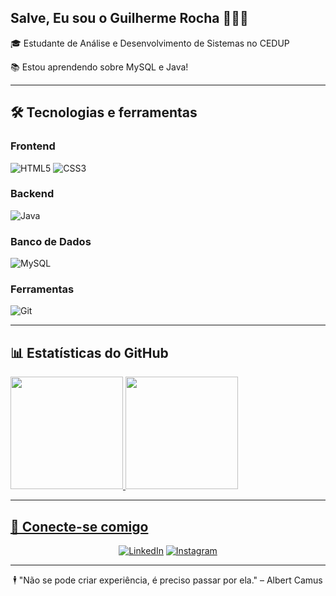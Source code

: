 ## Salve, Eu sou o Guilherme Rocha 👨🏽‍💻

🎓 Estudante de Análise e Desenvolvimento de Sistemas no CEDUP

📚 Estou aprendendo sobre MySQL e Java!

---

## 🛠️ Tecnologias e ferramentas

### Frontend
![HTML5](https://img.shields.io/badge/HTML5-E34F26?style=for-the-badge&logo=html5&logoColor=white)
![CSS3](https://img.shields.io/badge/CSS3-1572B6?style=for-the-badge&logo=css3&logoColor=white)

### Backend
![Java](https://img.shields.io/badge/Java-ED8B00?style=for-the-badge&logo=openjdk&logoColor=white)


### Banco de Dados
![MySQL](https://img.shields.io/badge/MySQL-005C84?style=for-the-badge&logo=mysql&logoColor=white)

### Ferramentas
![Git](https://img.shields.io/badge/Git-E44C30?style=for-the-badge&logo=git&logoColor=white)

---

## 📊 Estatísticas do GitHub

<div>
  <a href="https://github.com/GuiRocha11">
  <img height="180em" src="https://github-readme-stats.vercel.app/api?username=GuiRocha11&show_icons=true&theme=dracula&include_all_commits=true&count_private=true"/>
  <img height="180em" src="https://github-readme-stats.vercel.app/api/top-langs/?username=GuiRocha11&layout=compact&langs_count=16&theme=dracula"/>
</div>
    
---

## 🔗 Conecte-se comigo


<div align="center">
  <a href="https://www.linkedin.com/in/guirochadev/"target="_blank"><img src="https://img.shields.io/badge/-LinkedIn-%230077B5?style=for-the-badge&logo=linkedin&logoColor=white" alt="LinkedIn"></a>
  <a href="https://www.instagram.com/rochazgui/" target="_blank"><img src="https://img.shields.io/badge/Instagram-E4405F?style=for-the-badge&logo=instagram&logoColor=white" alt="Instagram"></a>
</div>

---

<div align="center">
  🕴 "Não se pode criar experiência, é preciso passar por ela." – Albert Camus
</div>

